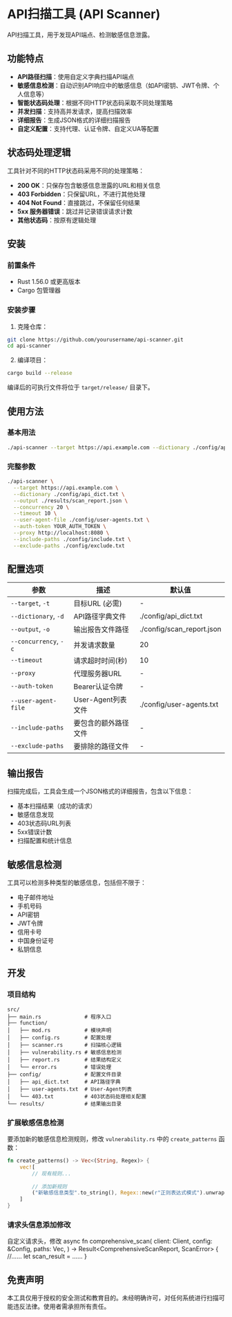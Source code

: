 # API扫描工具 (API Scanner)

API扫描工具，用于发现API端点、检测敏感信息泄露。

## 功能特点

- **API路径扫描**：使用自定义字典扫描API端点
- **敏感信息检测**：自动识别API响应中的敏感信息（如API密钥、JWT令牌、个人信息等）
- **智能状态码处理**：根据不同HTTP状态码采取不同处理策略
- **并发扫描**：支持高并发请求，提高扫描效率
- **详细报告**：生成JSON格式的详细扫描报告
- **自定义配置**：支持代理、认证令牌、自定义UA等配置

## 状态码处理逻辑

工具针对不同的HTTP状态码采用不同的处理策略：

- **200 OK**：只保存包含敏感信息泄露的URL和相关信息
- **403 Forbidden**：只保留URL，不进行其他处理
- **404 Not Found**：直接跳过，不保留任何结果
- **5xx 服务器错误**：跳过并记录错误请求计数
- **其他状态码**：按原有逻辑处理

## 安装

### 前置条件

- Rust 1.56.0 或更高版本
- Cargo 包管理器

### 安装步骤

1. 克隆仓库：

```bash
git clone https://github.com/yourusername/api-scanner.git
cd api-scanner
```

2. 编译项目：

```bash
cargo build --release
```

编译后的可执行文件将位于 `target/release/` 目录下。

## 使用方法

### 基本用法

```bash
./api-scanner --target https://api.example.com --dictionary ./config/api_dict.txt
```

### 完整参数

```bash
./api-scanner \
  --target https://api.example.com \
  --dictionary ./config/api_dict.txt \
  --output ./results/scan_report.json \
  --concurrency 20 \
  --timeout 10 \
  --user-agent-file ./config/user-agents.txt \
  --auth-token YOUR_AUTH_TOKEN \
  --proxy http://localhost:8080 \
  --include-paths ./config/include.txt \
  --exclude-paths ./config/exclude.txt
```

## 配置选项

| 参数 | 描述 | 默认值 |
|------|------|--------|
| `--target`, `-t` | 目标URL (必需) | - |
| `--dictionary`, `-d` | API路径字典文件 | ./config/api_dict.txt |
| `--output`, `-o` | 输出报告文件路径 | ./config/scan_report.json |
| `--concurrency`, `-c` | 并发请求数量 | 20 |
| `--timeout` | 请求超时时间(秒) | 10 |
| `--proxy` | 代理服务器URL | - |
| `--auth-token` | Bearer认证令牌 | - |
| `--user-agent-file` | User-Agent列表文件 | ./config/user-agents.txt |
| `--include-paths` | 要包含的额外路径文件 | - |
| `--exclude-paths` | 要排除的路径文件 | - |


## 输出报告

扫描完成后，工具会生成一个JSON格式的详细报告，包含以下信息：

- 基本扫描结果（成功的请求）
- 敏感信息发现
- 403状态码URL列表
- 5xx错误计数
- 扫描配置和统计信息

## 敏感信息检测

工具可以检测多种类型的敏感信息，包括但不限于：

- 电子邮件地址
- 手机号码
- API密钥
- JWT令牌
- 信用卡号
- 中国身份证号
- 私钥信息

## 开发

### 项目结构

```
src/
├── main.rs              # 程序入口
├── function/
│   ├── mod.rs           # 模块声明
│   ├── config.rs        # 配置处理
│   ├── scanner.rs       # 扫描核心逻辑
│   ├── vulnerability.rs # 敏感信息检测
│   ├── report.rs        # 结果结构定义
│   └── error.rs         # 错误处理
├── config/              # 配置文件目录
│   ├── api_dict.txt     # API路径字典
│   ├── user-agents.txt  # User-Agent列表
│   └── 403.txt          # 403状态码处理相关配置
└── results/             # 结果输出目录
```

### 扩展敏感信息检测

要添加新的敏感信息检测规则，修改 `vulnerability.rs` 中的 `create_patterns` 函数：

```rust
fn create_patterns() -> Vec<(String, Regex)> {
    vec![ 
        // 现有规则...
        
        // 添加新规则
        ("新敏感信息类型".to_string(), Regex::new(r"正则表达式模式").unwrap()),
    ]
}
```
### 请求头信息添加修改
自定义请求头，修改
async fn comprehensive_scan(
    client: Client,
    config: &Config,
    paths: Vec<String>,
) -> Result<ComprehensiveScanReport, ScanError> {
  //......
  let scan_result = ......
}

## 免责声明

本工具仅用于授权的安全测试和教育目的。未经明确许可，对任何系统进行扫描可能违反法律。使用者需承担所有责任。
